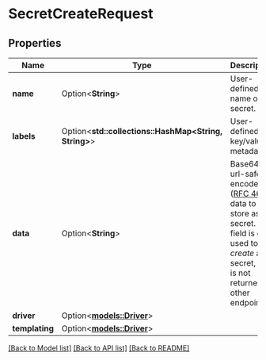 # SecretCreateRequest

## Properties

Name | Type | Description | Notes
------------ | ------------- | ------------- | -------------
**name** | Option<**String**> | User-defined name of the secret. | [optional]
**labels** | Option<**std::collections::HashMap<String, String>**> | User-defined key/value metadata. | [optional]
**data** | Option<**String**> | Base64-url-safe-encoded ([RFC 4648](https://tools.ietf.org/html/rfc4648#section-5)) data to store as secret.  This field is only used to _create_ a secret, and is not returned by other endpoints.  | [optional]
**driver** | Option<[**models::Driver**](Driver.md)> |  | [optional]
**templating** | Option<[**models::Driver**](Driver.md)> |  | [optional]

[[Back to Model list]](../README.md#documentation-for-models) [[Back to API list]](../README.md#documentation-for-api-endpoints) [[Back to README]](../README.md)


